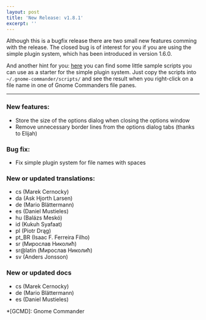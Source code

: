 ```yaml
---
layout: post
title: 'New Release: v1.8.1'
excerpt: ''
---
```


Although this is a bugfix release there are two small new features
comming with the release. The closed bug is of interest for you if you
are using the simple plugin system, which has been introduced in version
1.6.0.

And another hint for you:
[here](https://github.com/gcmd/gnome-commander/tree/master/gcmd-scripts)
you can find some little sample scripts you can use as a starter for the
simple plugin system. Just copy the scripts into
`~/.gnome-commander/scripts/` and see the result when you right-click on
a file name in one of Gnome Commanders file panes.

-----


### New features:
 * Store the size of the options dialog when closing the options window
 * Remove unnecessary border lines from the options dialog tabs (thanks to Elijah)

### Bug fix:
 * Fix simple plugin system for file names with spaces

### New or updated translations:
 * cs (Marek Cernocky)
 * da (Ask Hjorth Larsen)
 * de (Mario Blättermann)
 * es (Daniel Mustieles)
 * hu (Balázs Meskó)
 * id (Kukuh Syafaat)
 * pl (Piotr Drąg)
 * pt_BR (Isaac F. Ferreira Filho)
 * sr (Мирослав Николић)
 * sr@latin (Мирослав Николић)
 * sv (Anders Jonsson)
 
### New or updated docs
 * cs (Marek Cernocky)
 * de (Mario Blättermann)
 * es (Daniel Mustieles)

*[GCMD]: Gnome Commander


